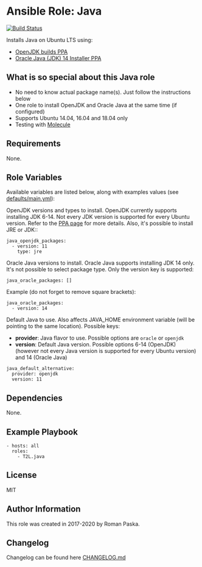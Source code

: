 # Ansible Role: Java

[![Build Status](https://travis-ci.org/T2L/ansible-role-java.svg?branch=1.2.0)](https://travis-ci.org/T2L/ansible-role-java)

Installs Java on Ubuntu LTS using:

- [OpenJDK builds PPA](https://launchpad.net/~openjdk-r/+archive/ubuntu/ppa)
- [Oracle Java (JDK) 14 Installer PPA](https://launchpad.net/~linuxuprising/+archive/ubuntu/java)

## What is so special about this Java role

- No need to know actual package name(s). Just follow the instructions below
- One role to install OpenJDK and Oracle Java at the same time (if configured)
- Supports Ubuntu 14.04, 16.04 and 18.04 only
- Testing with [Molecule](https://github.com/metacloud/molecule)

## Requirements

None.

## Role Variables

Available variables are listed below, along with examples values (see [defaults/main.yml](defaults/main.yml)):

OpenJDK versions and types to install. OpenJDK currently supports installing JDK 6-14. Not every JDK version is supported for every Ubuntu  version. Refer to the [PPA page](https://launchpad.net/~openjdk-r/+archive/ubuntu/ppa) for more details. Also, it's possible to install JRE or JDK::

    java_openjdk_packages:
      - version: 11
        type: jre

Oracle Java versions to install. Oracle Java supports installing JDK 14 only. It's not possible to select package type. Only the version key is supported:

    java_oracle_packages: []


Example (do not forget to remove square brackets):

    java_oracle_packages:
      - version: 14

Default Java to use. Also affects JAVA_HOME environment variable (will be pointing to the same location). Possible keys:

- **provider**: Java flavor to use. Possible options are `oracle` or `openjdk`
- **version**: Default Java version. Possible options 6-14 (OpenJDK) (however not every Java version is supported for every Ubuntu version) and 14 (Oracle Java)

```
java_default_alternative:
  provider: openjdk
  version: 11
```

## Dependencies

None.

## Example Playbook

    - hosts: all
      roles:
        - T2L.java

## License

MIT

## Author Information

This role was created in 2017-2020 by Roman Paska.

## Changelog

Changelog can be found here [CHANGELOG.md](CHANGELOG.md)
